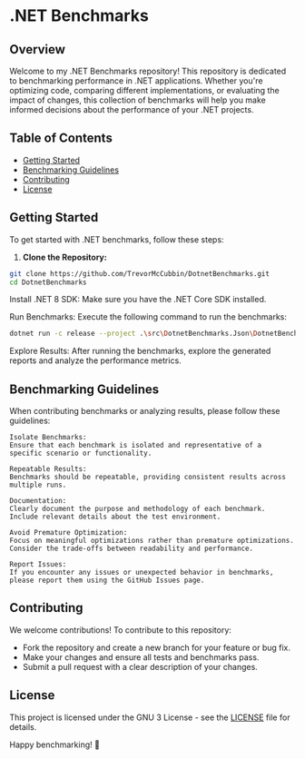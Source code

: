 # .NET Benchmarks

## Overview

Welcome to my .NET Benchmarks repository! This repository is dedicated to benchmarking performance in .NET applications. Whether you're optimizing code, comparing different implementations, or evaluating the impact of changes, this collection of benchmarks will help you make informed decisions about the performance of your .NET projects.

## Table of Contents

- [Getting Started](#getting-started)
- [Benchmarking Guidelines](#benchmarking-guidelines)
- [Contributing](#contributing)
- [License](#license)

## Getting Started

To get started with .NET benchmarks, follow these steps:

1. **Clone the Repository:**

```bash
git clone https://github.com/TrevorMcCubbin/DotnetBenchmarks.git
cd DotnetBenchmarks
```

Install .NET 8 SDK:
Make sure you have the .NET Core SDK installed.

Run Benchmarks:
Execute the following command to run the benchmarks:

```bash
dotnet run -c release --project .\src\DotnetBenchmarks.Json\DotnetBenchmarks.Json.csproj
```

Explore Results:
After running the benchmarks, explore the generated reports and analyze the performance metrics.

## Benchmarking Guidelines

When contributing benchmarks or analyzing results, please follow these guidelines:

    Isolate Benchmarks:
    Ensure that each benchmark is isolated and representative of a specific scenario or functionality.

    Repeatable Results:
    Benchmarks should be repeatable, providing consistent results across multiple runs.

    Documentation:
    Clearly document the purpose and methodology of each benchmark. Include relevant details about the test environment.

    Avoid Premature Optimization:
    Focus on meaningful optimizations rather than premature optimizations. Consider the trade-offs between readability and performance.

    Report Issues:
    If you encounter any issues or unexpected behavior in benchmarks, please report them using the GitHub Issues page.

## Contributing

We welcome contributions! To contribute to this repository:

- Fork the repository and create a new branch for your feature or bug fix.
- Make your changes and ensure all tests and benchmarks pass.
- Submit a pull request with a clear description of your changes.

## License

This project is licensed under the GNU 3 License - see the [LICENSE](LICENSE.txt) file for details.

Happy benchmarking! 🚀
